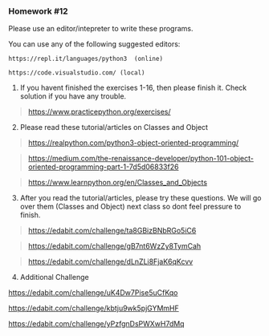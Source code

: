 ### Homework #12

Please use an editor/intepreter to write these programs.

You can use any of the following suggested editors:

```
https://repl.it/languages/python3  (online)

https://code.visualstudio.com/ (local)
```


1. If you havent finished the exercises 1-16, then please finish it. Check solution if you have any trouble.

>https://www.practicepython.org/exercises/


2. Please read these tutorial/articles on Classes and Object

>https://realpython.com/python3-object-oriented-programming/

>https://medium.com/the-renaissance-developer/python-101-object-oriented-programming-part-1-7d5d06833f26

>https://www.learnpython.org/en/Classes_and_Objects

3. After you read the tutorial/articles, please try these questions. We will go over them (Classes and Object) next class so dont feel pressure to finish.

> https://edabit.com/challenge/ta8GBizBNbRGo5iC6

> https://edabit.com/challenge/gB7nt6WzZy8TymCah

>https://edabit.com/challenge/dLnZLi8FjaK6qKcvv

4. Additional Challenge

https://edabit.com/challenge/uK4Dw7Pise5uCfKqo

https://edabit.com/challenge/kbtju9wk5pjGYMmHF

https://edabit.com/challenge/yPzfgnDsPWXwH7dMq
